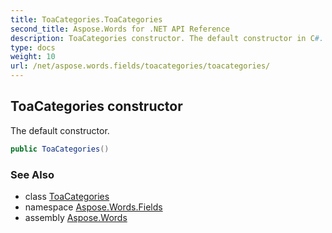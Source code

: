```yaml
---
title: ToaCategories.ToaCategories
second_title: Aspose.Words for .NET API Reference
description: ToaCategories constructor. The default constructor in C#.
type: docs
weight: 10
url: /net/aspose.words.fields/toacategories/toacategories/
---
```

## ToaCategories constructor

The default constructor.

```csharp
public ToaCategories()
```

### See Also

* class [ToaCategories](../)
* namespace [Aspose.Words.Fields](../../toacategories/)
* assembly [Aspose.Words](../../../)

